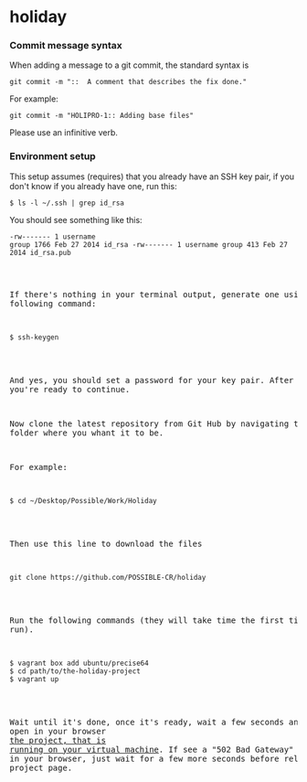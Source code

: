 holiday
=======

### Commit message syntax

When adding a message to a git commit, the standard syntax is

<pre><code>git commit -m "<JIRA ticket number>::  A comment that describes the fix done."</code></pre>

For example:
<pre><code>git commit -m "HOLIPRO-1:: Adding base files"</code></pre>
Please use an infinitive verb.

### Environment setup

This setup assumes (requires) that you already have an SSH key pair, if you don't know if you already have one, run this:
<pre><code>$ ls -l ~/.ssh | grep id_rsa</code></pre>

You should see something like this:
<code><pre>-rw-------  1 username  group    1766 Feb 27  2014 id_rsa
-rw-------  1 username  group     413 Feb 27  2014 id_rsa.pub<pre></code>

If there's nothing in your terminal output, generate one using the following command:
<pre><code>$ ssh-keygen</code></pre>

And yes, you should set a password for your key pair. After that, you're ready to continue. 

Now clone the latest repository from Git Hub by navigating to the folder where you whant it to be.

For example:

<pre><code>$ cd ~/Desktop/Possible/Work/Holiday</code></pre>

Then use this line to download the files
<pre><code>git clone https://github.com/POSSIBLE-CR/holiday</code></pre>

Run the following commands (they will take time the first time it's run).
<pre><code>$ vagrant box add ubuntu/precise64
$ cd path/to/the-holiday-project
$ vagrant up</code></pre>

Wait until it's done, once it's ready, wait a few seconds and then open in your browser <a href="http://192.168.168.168" target="_blank">the project, that is running on your virtual machine</a>. If see a "502 Bad Gateway" gateway in your browser, just wait for a few more seconds before reloading the project page.
